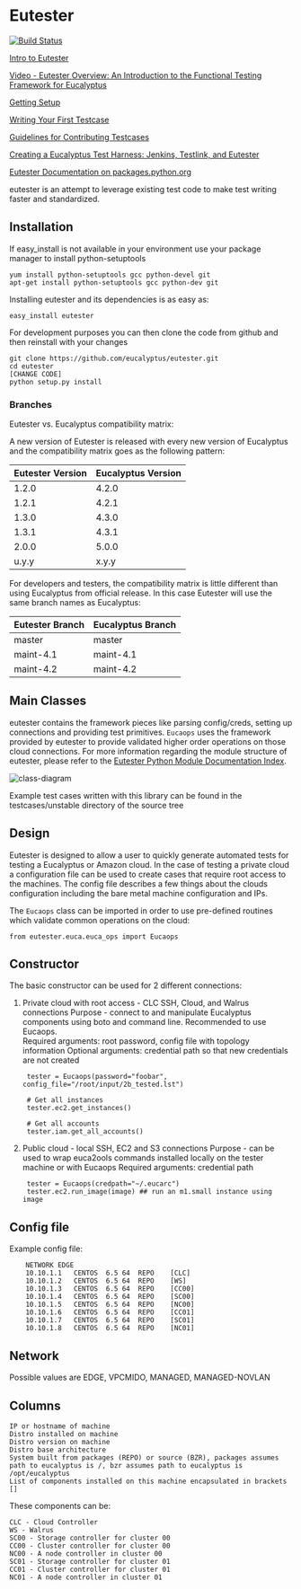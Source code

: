 Eutester
======================

[![Build Status](https://secure.travis-ci.org/eucalyptus/eutester.png)](https://travis-ci.org/eucalyptus/eutester)

[Intro to Eutester](http://testingclouds.wordpress.com/2012/03/04/test1/)

[Video - Eutester Overview: An Introduction to the Functional Testing Framework for Eucalyptus](http://vimeo.com/51627165)

[Getting Setup](http://testingclouds.wordpress.com/2012/03/29/eutester-basics-part-ii-setting-up-a-development-environment/)

[Writing Your First Testcase](http://testingclouds.wordpress.com/2012/04/02/eutester-basics-part-iii-creating-your-first-testcase/)

[Guidelines for Contributing Testcases](https://github.com/eucalyptus/eutester/wiki/Guidelines-for-Contributing-Test-Cases)

[Creating a Eucalyptus Test Harness: Jenkins, Testlink, and Eutester](http://testingclouds.wordpress.com/2012/10/01/creating-a-eucalyptus-test-harness-jenkinstestlink-and-eutester/)

[Eutester Documentation on packages.python.org](http://packages.python.org/eutester/)

eutester is an attempt to leverage existing test code to make test writing faster and standardized.  

Installation
------
If easy_install is not available in your environment use your package manager to install python-setuptools
    
    yum install python-setuptools gcc python-devel git
    apt-get install python-setuptools gcc python-dev git

Installing eutester and its dependencies is as easy as:

    easy_install eutester

For development purposes you can then clone the code from github and then reinstall with your changes

    git clone https://github.com/eucalyptus/eutester.git
    cd eutester
    [CHANGE CODE]
    python setup.py install


### Branches
Eutester vs. Eucalyptus compatibility matrix:

A new version of Eutester is released with every new version of Eucalyptus and the
compatibility matrix goes as the following pattern: 

| Eutester Version | Eucalyptus Version |
|------------------|--------------------|
| 1.2.0            | 4.2.0              |
| 1.2.1            | 4.2.1              |
| 1.3.0            | 4.3.0              |
| 1.3.1            | 4.3.1              |
| 2.0.0            | 5.0.0              |
| u.y.y            | x.y.y              |


For developers and testers, the compatibility matrix is little different than using
Eucalyptus from official release. In this case Eutester will use the same branch names
as Eucalyptus:

| Eutester Branch | Eucalyptus Branch |
| ----------------|-------------------|
| master          | master            |
| maint-4.1       | maint-4.1         |
| maint-4.2       | maint-4.2         |


Main Classes
------
eutester contains the framework pieces like parsing config/creds, setting up connections and providing test primitives.
`Eucaops` uses the framework provided by eutester to provide validated higher order operations on those cloud connections.
For more information regarding the module structure of eutester, please refer to the [Eutester Python Module Documentation Index](http://packages.python.org/eutester/py-modindex.html).

![class-diagram](https://dl.dropboxusercontent.com/u/5458574/eutester-class-diagram.png)

Example test cases written with this library can be found in the testcases/unstable directory of the source tree

Design
------

Eutester is designed to allow a user to quickly generate automated tests for testing a Eucalyptus or Amazon cloud.
In the case of testing a private cloud a configuration file can be used to create cases that require root access to
the machines. The config file describes a few things about the clouds configuration including the bare metal machine
configuration and IPs.

The `Eucaops` class can be imported in order to use pre-defined routines which validate common operations on the cloud:

    from eutester.euca.euca_ops import Eucaops

Constructor
------

The basic constructor can be used for 2 different connections:

1. Private cloud with root access - CLC SSH, Cloud, and Walrus connections
    Purpose - connect to and manipulate Eucalyptus components using boto and command line. Recommended to use Eucaops.  
    Required arguments: root password, config file with topology information
    Optional arguments: credential path so that new credentials are not created

        tester = Eucaops(password="foobar",  config_file="/root/input/2b_tested.lst")
        
        # Get all instances
        tester.ec2.get_instances()
        
        # Get all accounts
        tester.iam.get_all_accounts()
        
        
        
2. Public cloud - local SSH, EC2 and S3 connections
    Purpose - can be used to wrap euca2ools commands installed locally on the tester machine or with Eucaops
    Required arguments: credential path

        tester = Eucaops(credpath="~/.eucarc")
        tester.ec2.run_image(image) ## run an m1.small instance using image
        
            
 
Config file
----------
Example config file:
        
        NETWORK	EDGE
        10.10.1.1	CENTOS	6.5	64	REPO	[CLC]
        10.10.1.2	CENTOS	6.5	64	REPO	[WS]
        10.10.1.3	CENTOS	6.5	64	REPO	[CC00]
        10.10.1.4	CENTOS	6.5	64	REPO	[SC00]
        10.10.1.5	CENTOS	6.5	64	REPO	[NC00]
        10.10.1.6	CENTOS	6.5	64	REPO	[CC01]
        10.10.1.7	CENTOS	6.5	64	REPO	[SC01]
        10.10.1.8	CENTOS	6.5	64	REPO	[NC01]

Network
------
Possible values are EDGE, VPCMIDO, MANAGED, MANAGED-NOVLAN

Columns
------
    IP or hostname of machine  
    Distro installed on machine  
    Distro version on machine  
    Distro base architecture
    System built from packages (REPO) or source (BZR), packages assumes path to eucalyptus is /, bzr assumes path to eucalyptus is /opt/eucalyptus
    List of components installed on this machine encapsulated in brackets []

These components can be:

    CLC - Cloud Controller   
    WS - Walrus   
    SC00 - Storage controller for cluster 00
    CC00 - Cluster controller for cluster 00
    NC00 - A node controller in cluster 00
    SC01 - Storage controller for cluster 01
    CC01 - Cluster controller for cluster 01
    NC01 - A node controller in cluster 01

